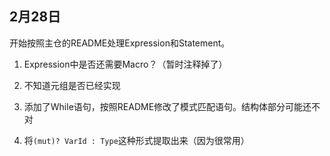 ## 2月28日

开始按照主仓的README处理Expression和Statement。

1. Expression中是否还需要Macro？（暂时注释掉了）

2. 不知道元组是否已经实现

3. 添加了While语句，按照README修改了模式匹配语句。结构体部分可能还不对

4. 将`(mut)? VarId : Type`这种形式提取出来（因为很常用）
